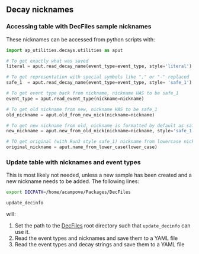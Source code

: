 ## Decay nicknames

### Accessing table with DecFiles sample nicknames

These nicknames can be accessed from python scripts with:

```python
import ap_utilities.decays.utilities as aput

# To get exactly what was saved
literal = aput.read_decay_name(event_type=event_type, style='literal')

# To get representation with special symbols like "," or "-" replaced
safe_1  = aput.read_decay_name(event_type=event_type, style= 'safe_1')

# To get event type back from nickname, nickname HAS to be safe_1
event_type = aput.read_event_type(nickname=nickname)

# To get old nickname from new, nickname HAS to be safe_1 
old_nickname = aput.old_from_new_nick(nickname=nickname)

# To get new nickname from old, nickname is formatted by default as safe_1
new_nickname = aput.new_from_old_nick(nickname=nickname, style='safe_1')

# TO get original (with Run3 style safe_1) nickname from lowercase nickname
original_nickname = aput.name_from_lower_case(lower_case)
```

### Update table with nicknames and event types

This is most likely not needed, unless a new sample has been created and a new nickname needs to be added. The following lines:

```bash
export DECPATH=/home/acampove/Packages/DecFiles

update_decinfo
```

will:

1. Set the path to the [DecFiles](https://gitlab.cern.ch/lhcb-datapkg/Gen/DecFiles)
root directory such that `update_decinfo` can use it.
1. Read the event types and nicknames and save them to a YAML file
1. Read the event types and decay strings and save them to a YAML file

